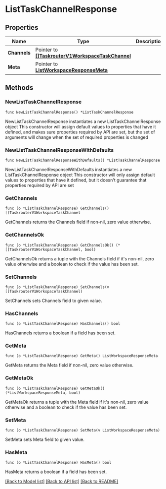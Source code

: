 # ListTaskChannelResponse

## Properties

Name | Type | Description
------------ | ------------- | -------------
**Channels** | Pointer to [**[]TaskrouterV1WorkspaceTaskChannel**](TaskrouterV1WorkspaceTaskChannel.md) |  | [optional] 
**Meta** | Pointer to [**ListWorkspaceResponseMeta**](ListWorkspaceResponse_meta.md) |  | [optional] 

## Methods

### NewListTaskChannelResponse

`func NewListTaskChannelResponse() *ListTaskChannelResponse`

NewListTaskChannelResponse instantiates a new ListTaskChannelResponse object
This constructor will assign default values to properties that have it defined,
and makes sure properties required by API are set, but the set of arguments
will change when the set of required properties is changed

### NewListTaskChannelResponseWithDefaults

`func NewListTaskChannelResponseWithDefaults() *ListTaskChannelResponse`

NewListTaskChannelResponseWithDefaults instantiates a new ListTaskChannelResponse object
This constructor will only assign default values to properties that have it defined,
but it doesn't guarantee that properties required by API are set

### GetChannels

`func (o *ListTaskChannelResponse) GetChannels() []TaskrouterV1WorkspaceTaskChannel`

GetChannels returns the Channels field if non-nil, zero value otherwise.

### GetChannelsOk

`func (o *ListTaskChannelResponse) GetChannelsOk() (*[]TaskrouterV1WorkspaceTaskChannel, bool)`

GetChannelsOk returns a tuple with the Channels field if it's non-nil, zero value otherwise
and a boolean to check if the value has been set.

### SetChannels

`func (o *ListTaskChannelResponse) SetChannels(v []TaskrouterV1WorkspaceTaskChannel)`

SetChannels sets Channels field to given value.

### HasChannels

`func (o *ListTaskChannelResponse) HasChannels() bool`

HasChannels returns a boolean if a field has been set.

### GetMeta

`func (o *ListTaskChannelResponse) GetMeta() ListWorkspaceResponseMeta`

GetMeta returns the Meta field if non-nil, zero value otherwise.

### GetMetaOk

`func (o *ListTaskChannelResponse) GetMetaOk() (*ListWorkspaceResponseMeta, bool)`

GetMetaOk returns a tuple with the Meta field if it's non-nil, zero value otherwise
and a boolean to check if the value has been set.

### SetMeta

`func (o *ListTaskChannelResponse) SetMeta(v ListWorkspaceResponseMeta)`

SetMeta sets Meta field to given value.

### HasMeta

`func (o *ListTaskChannelResponse) HasMeta() bool`

HasMeta returns a boolean if a field has been set.


[[Back to Model list]](../README.md#documentation-for-models) [[Back to API list]](../README.md#documentation-for-api-endpoints) [[Back to README]](../README.md)


